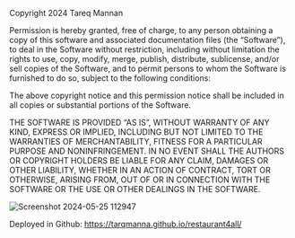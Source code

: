 Copyright 2024 Tareq Mannan

Permission is hereby granted, free of charge, to any person obtaining a copy of this software and associated documentation files (the “Software”), to deal in the Software without restriction, including without limitation the rights to use, copy, modify, merge, publish, distribute, sublicense, and/or sell copies of the Software, and to permit persons to whom the Software is furnished to do so, subject to the following conditions:

The above copyright notice and this permission notice shall be included in all copies or substantial portions of the Software.

THE SOFTWARE IS PROVIDED “AS IS”, WITHOUT WARRANTY OF ANY KIND, EXPRESS OR IMPLIED, INCLUDING BUT NOT LIMITED TO THE WARRANTIES OF MERCHANTABILITY, FITNESS FOR A PARTICULAR PURPOSE AND NONINFRINGEMENT. IN NO EVENT SHALL THE AUTHORS OR COPYRIGHT HOLDERS BE LIABLE FOR ANY CLAIM, DAMAGES OR OTHER LIABILITY, WHETHER IN AN ACTION OF CONTRACT, TORT OR OTHERWISE, ARISING FROM, OUT OF OR IN CONNECTION WITH THE SOFTWARE OR THE USE OR OTHER DEALINGS IN THE SOFTWARE.

![Screenshot 2024-05-25 112947](https://github.com/TarqManna/restaurant4all/assets/38443048/39cc345e-8be2-42ad-a36c-a7da28da26c6)

Deployed in Github: https://tarqmanna.github.io/restaurant4all/
